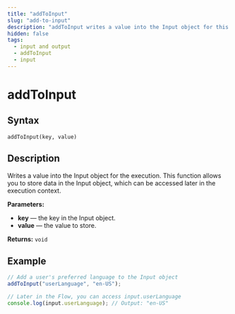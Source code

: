 ```yaml
---
title: "addToInput"
slug: "add-to-input"
description: "addToInput writes a value into the Input object for this execution."
hidden: false
tags:
  - input and output
  - addToInput
  - input
---
```


# addToInput

## Syntax

`addToInput(key, value)`

## Description

Writes a value into the Input object for the execution.
This function allows you to store data in the Input object, which can be accessed later in the execution context.

**Parameters:**

- **key** — the key in the Input object.
- **value** — the value to store.

**Returns:** `void`

## Example

```js
// Add a user's preferred language to the Input object
addToInput("userLanguage", "en-US");

// Later in the Flow, you can access input.userLanguage
console.log(input.userLanguage); // Output: "en-US"
```
